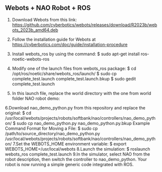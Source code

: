 ## Webots + NAO Robot + ROS

1. Download Webots from this link:
   https://github.com/cyberbotics/webots/releases/download/R2023b/webots_2023b_amd64.deb

2. Follow the installation guide for Webots at https://cyberbotics.com/doc/guide/installation-procedure

3. Install webots_ros by using the command:
$ sudo apt-get install ros-noetic-webots-ros

4. Modify one of the launch files from webots_ros package:
$ cd /opt/ros/noetic/share/webots_ros/launch/ $ sudo cp complete_test.launch complete_test.launch.bkup 
$ sudo gedit complete_test.launch
5. In this launch file, replace the world directory with the one from world folder 
NAO robot demo:
<arg name="world" value="/usr/local/webots/projects/robots/softbank/nao/worlds/nao_demo.wbt"/>
6.Download nao_demo_python.py from this repository and replace the original:
$ cd /usr/local/webots/projects/robots/softbank/nao/controllers/nao_demo_python/
$ sudo cp nao_demo_python.py nao_demo_python.py.bkup
Example Command Format for Moving a File:
$ sudo cp /path/to/source_directory/nao_demo_python.py /usr/local/webots/projects/robots/softbank/nao/controllers/nao_demo_python/
7.Set the WEBOTS_HOME environment variable:
$ export WEBOTS_HOME=/usr/local/webots
8.Launch the simulation:
$ roslaunch webots_ros complete_test.launch
9.In the simulator, select NAO from the robot description, then switch the controller to nao_demo_python.
Your robot is now running a simple generic code integrated with ROS.




